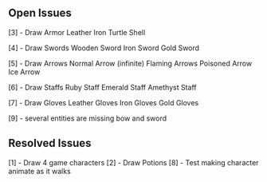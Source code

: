 ## Open Issues ##
[3] - Draw Armor
        Leather
        Iron
        Turtle Shell

[4] -  Draw Swords
        Wooden Sword
        Iron Sword
        Gold Sword

[5] - Draw Arrows
        Normal Arrow (infinite)
        Flaming Arrows
        Poisoned Arrow
        Ice Arrow

[6] - Draw Staffs
        Ruby Staff
        Emerald Staff
        Amethyst Staff

[7] - Draw Gloves
        Leather Gloves
        Iron Gloves
        Gold Gloves
        
[9] - several entities are missing bow and sword
        
## Resolved Issues ##
[1] - Draw 4 game characters
[2] - Draw Potions
[8] - Test making character animate as it walks 